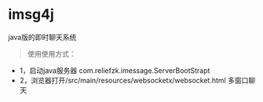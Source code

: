 imsg4j
======

java版的即时聊天系统

>使用使用方式：
-   1，启动java服务器 com.reliefzk.imessage.ServerBootStrapt
-   2，浏览器打开/src/main/resources/websocketx/websocket.html  多窗口聊天




